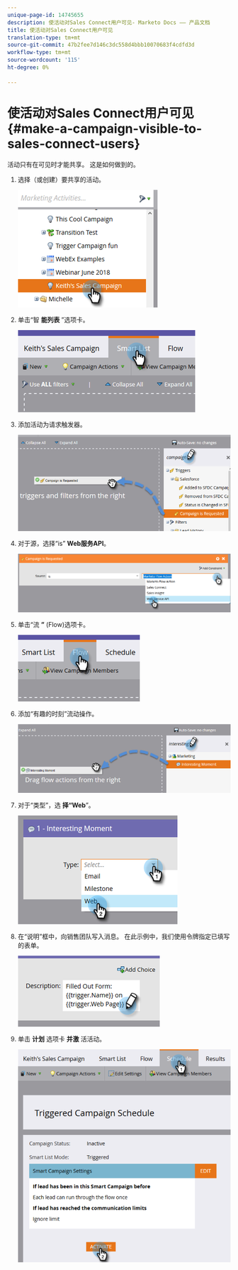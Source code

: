 ```yaml
---
unique-page-id: 14745655
description: 使活动对Sales Connect用户可见- Marketo Docs —— 产品文档
title: 使活动对Sales Connect用户可见
translation-type: tm+mt
source-git-commit: 47b2fee7d146c3dc558d4bbb10070683f4cdfd3d
workflow-type: tm+mt
source-wordcount: '115'
ht-degree: 0%

---
```



# 使活动对Sales Connect用户可见 {#make-a-campaign-visible-to-sales-connect-users}

活动只有在可见时才能共享。 这是如何做到的。

1. 选择（或创建）要共享的活动。

   ![](assets/one.png)

1. 单击“智 **能列表** ”选项卡。

   ![](assets/two.png)

1. 添加活动为请求触发器。

   ![](assets/three.png)

1. 对于源，选择“is” **Web服务API**。

   ![](assets/4.png)

1. 单击“流 **”** (Flow)选项卡。

   ![](assets/five.png)

1. 添加“有趣的时刻”流动操作。

   ![](assets/six.png)

1. 对于“类型”，选 **择“Web**”。

   ![](assets/seven.png)

1. 在“说明”框中，向销售团队写入消息。 在此示例中，我们使用令牌指定已填写的表单。

   ![](assets/eight.png)

1. 单击 **计划** 选项卡 **并激** 活活动。

   ![](assets/nine.png)


